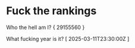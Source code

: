 # Fuck the rankings

Who the hell am I?
{ 29155560 }

What fucking year is it?
[ 2025-03-11T23:30:00Z ]
